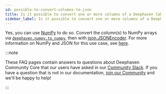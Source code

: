 ```yaml
---
id: possible-to-convert-columns-to-json
title: Is it possible to convert one or more columns of a Deephaven table to JSON?
sidebar_label: Is it possible to convert one or more columns of a Deephaven table to JSON?
---
```


Yes, you can use [NumPy](https://numpy.org) to do so. Convert the column(s) to NumPy arrays via [`deephaven.numpy.to_numpy`](https://deephaven.io/core/pydoc/code/deephaven.numpy.html#deephaven.numpy.to_numpy), then with [json.JSONEncoder](https://docs.python.org/3/library/json.html). For more information on NumPy and JSON for this use case, see [here](https://pynative.com/python-serialize-numpy-ndarray-into-json/).

:::note

These FAQ pages contain answers to questions about Deephaven Community Core that our users have asked in our [Community Slack](https://deephaven.io/slack). If you have a question that is not in our documentation, [join our Community](https://deephaven.io/slack) and we'll be happy to help!

:::
